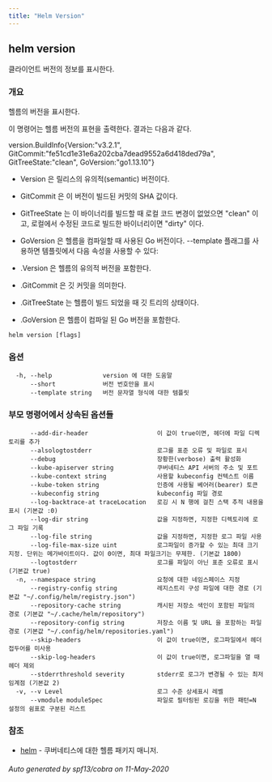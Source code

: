 ```yaml
---
title: "Helm Version"
---
```


## helm version

클라이언트 버전의 정보를 표시한다.

### 개요


헬름의 버전을 표시한다.

이 명령어는 헬름 버전의 표현을 출력한다.
결과는 다음과 같다.

version.BuildInfo{Version:"v3.2.1", GitCommit:"fe51cd1e31e6a202cba7dead9552a6d418ded79a", GitTreeState:"clean", GoVersion:"go1.13.10"}

- Version 은 릴리스의 유의적(semantic) 버전이다.
- GitCommit 은 이 버전이 빌드된 커밋의 SHA 값이다.
- GitTreeState 는 이 바이너리를 빌드할 때 로컬 코드 변경이 없었으면 "clean" 이고,
  로컬에서 수정된 코드로 빌드한 바이너리이면 "dirty" 이다.
- GoVersion 은 헬름을 컴파일할 때 사용된 Go 버전이다.
--template 플래그를 사용하면 템플릿에서 다음 속성을 
사용할 수 있다:

- .Version 은 헬름의 유의적 버전을 포함한다.
- .GitCommit 은 깃 커밋을 의미한다.
- .GitTreeState 는 헬름이 빌드 되었을 때 깃 트리의 상태이다.
- .GoVersion 은 헬름이 컴파일 된 Go 버전을 포함한다.


```
helm version [flags]
```

### 옵션

```
  -h, --help              version 에 대한 도움말
      --short             버전 번호만을 표시
      --template string   버전 문자열 형식에 대한 템플릿
```

### 부모 명령어에서 상속된 옵션들

```
      --add-dir-header                   이 값이 true이면, 헤더에 파일 디렉토리를 추가
      --alsologtostderr                  로그를 표준 오류 및 파일로 표시
      --debug                            장황한(verbose) 출력 활성화
      --kube-apiserver string            쿠버네티스 API 서버의 주소 및 포트
      --kube-context string              사용할 kubeconfig 컨텍스트 이름
      --kube-token string                인증에 사용될 베어러(bearer) 토큰
      --kubeconfig string                kubeconfig 파일 경로
      --log-backtrace-at traceLocation   로깅 시 N 행에 걸친 스택 추적 내용을 표시 (기본값 :0)
      --log-dir string                   값을 지정하면, 지정한 디렉토리에 로그 파일 기록
      --log-file string                  값을 지정하면, 지정한 로그 파일 사용
      --log-file-max-size uint           로그파일이 증가할 수 있는 최대 크기 지정. 단위는 메가바이트이다. 값이 0이면, 최대 파일크기는 무제한. (기본값 1800)
      --logtostderr                      로그를 파일이 아닌 표준 오류로 표시 (기본값 true)
  -n, --namespace string                 요청에 대한 네임스페이스 지정
      --registry-config string           레지스트리 구성 파일에 대한 경로 (기본값 "~/.config/helm/registry.json")
      --repository-cache string          캐시된 저장소 색인이 포함된 파일의 경로 (기본값 "~/.cache/helm/repository")
      --repository-config string         저장소 이름 및 URL 을 포함하는 파일 경로 (기본값 "~/.config/helm/repositories.yaml")
      --skip-headers                     이 값이 true이면, 로그파일에서 헤더 접두어를 미사용
      --skip-log-headers                 이 값이 true이면, 로그파일을 열 때 헤더 제외
      --stderrthreshold severity         stderr로 로그가 변경될 수 있는 최저 임계점 (기본값 2)
  -v, --v Level                          로그 수준 상세표시 레벨
      --vmodule moduleSpec               파일로 필터링된 로깅을 위한 패턴=N 설정의 쉼표로 구분된 리스트
```

### 참조

* [helm](../helm)	 - 쿠버네티스에 대한 헬름 패키지 매니저.

###### Auto generated by spf13/cobra on 11-May-2020
